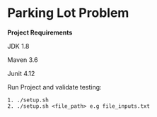 # Parking Lot Problem

**Project Requirements**

JDK 1.8

Maven 3.6

Junit 4.12

Run Project and validate testing:
```
1. ./setup.sh
2. ./setup.sh <file_path> e.g file_inputs.txt
```
